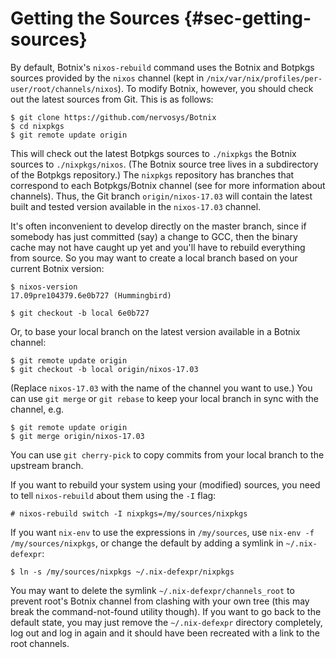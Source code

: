 # Getting the Sources {#sec-getting-sources}

By default, Botnix's `nixos-rebuild` command uses the Botnix and Botpkgs
sources provided by the `nixos` channel (kept in
`/nix/var/nix/profiles/per-user/root/channels/nixos`). To modify Botnix,
however, you should check out the latest sources from Git. This is as
follows:

```ShellSession
$ git clone https://github.com/nervosys/Botnix
$ cd nixpkgs
$ git remote update origin
```

This will check out the latest Botpkgs sources to `./nixpkgs` the Botnix
sources to `./nixpkgs/nixos`. (The Botnix source tree lives in a
subdirectory of the Botpkgs repository.) The `nixpkgs` repository has
branches that correspond to each Botpkgs/Botnix channel (see
[](#sec-upgrading) for more information about channels). Thus, the
Git branch `origin/nixos-17.03` will contain the latest built and tested
version available in the `nixos-17.03` channel.

It's often inconvenient to develop directly on the master branch, since
if somebody has just committed (say) a change to GCC, then the binary
cache may not have caught up yet and you'll have to rebuild everything
from source. So you may want to create a local branch based on your
current Botnix version:

```ShellSession
$ nixos-version
17.09pre104379.6e0b727 (Hummingbird)

$ git checkout -b local 6e0b727
```

Or, to base your local branch on the latest version available in a Botnix
channel:

```ShellSession
$ git remote update origin
$ git checkout -b local origin/nixos-17.03
```

(Replace `nixos-17.03` with the name of the channel you want to use.)
You can use `git merge` or `git
  rebase` to keep your local branch in sync with the channel, e.g.

```ShellSession
$ git remote update origin
$ git merge origin/nixos-17.03
```

You can use `git cherry-pick` to copy commits from your local branch to
the upstream branch.

If you want to rebuild your system using your (modified) sources, you
need to tell `nixos-rebuild` about them using the `-I` flag:

```ShellSession
# nixos-rebuild switch -I nixpkgs=/my/sources/nixpkgs
```

If you want `nix-env` to use the expressions in `/my/sources`, use
`nix-env -f
  /my/sources/nixpkgs`, or change the default by adding a symlink in
`~/.nix-defexpr`:

```ShellSession
$ ln -s /my/sources/nixpkgs ~/.nix-defexpr/nixpkgs
```

You may want to delete the symlink `~/.nix-defexpr/channels_root` to
prevent root's Botnix channel from clashing with your own tree (this may
break the command-not-found utility though). If you want to go back to
the default state, you may just remove the `~/.nix-defexpr` directory
completely, log out and log in again and it should have been recreated
with a link to the root channels.
